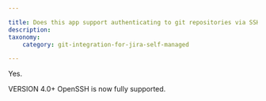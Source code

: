 ```yaml
---

title: Does this app support authenticating to git repositories via SSH?
description:
taxonomy:
    category: git-integration-for-jira-self-managed

---
```

Yes.

VERSION 4.0+ OpenSSH is now fully supported.

